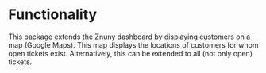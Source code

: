 # Functionality

This package extends the Znuny dashboard by displaying customers on a map (Google Maps).
This map displays the locations of customers for whom open tickets exist. Alternatively, this can be extended to all (not only open) tickets.
